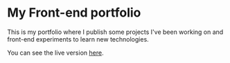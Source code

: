 # My Front-end portfolio

This is my portfolio where I publish some projects I've been working on and front-end experiments to learn new technologies.

You can see the live version [here](http://frontend.fausgaitan.com/).